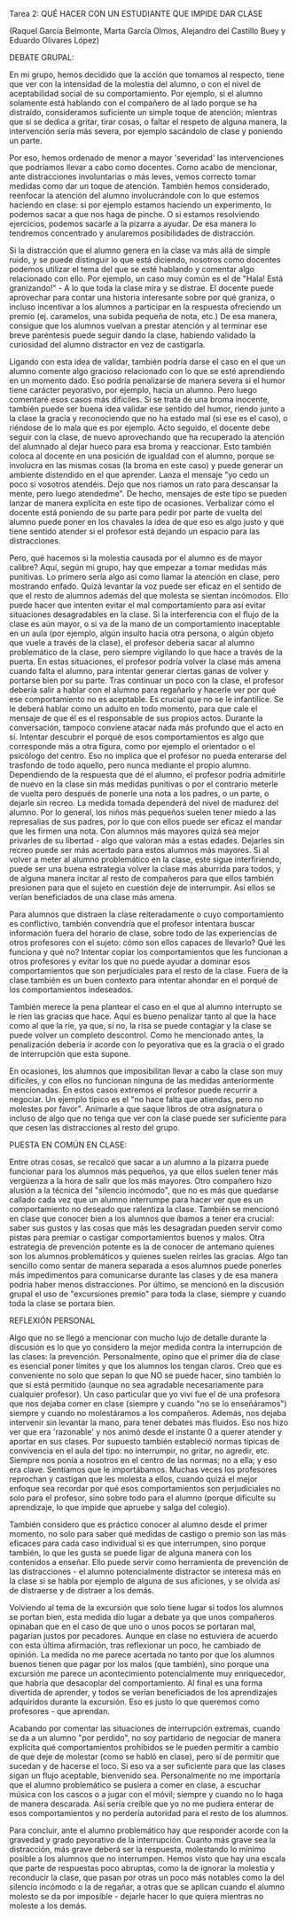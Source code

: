 Tarea 2: QUÉ HACER CON UN ESTUDIANTE QUE IMPIDE DAR CLASE

(Raquel García Belmonte, Marta García Olmos, Alejandro del Castillo Buey y Eduardo Olivares López)

DEBATE GRUPAL:

En mi grupo, hemos decidido que la acción que tomamos al respecto, tiene que ver con la intensidad de la molestia del alumno, o con el nivel de aceptabilidad social de su comportamiento. Por ejemplo, si el alumno solamente está hablando con el compañero de al lado porque se ha distraído, consideramos suficiente un simple toque de atención; mientras que si se dedica a gritar, tirar cosas, o faltar el respeto de alguna manera, la intervención sería más severa, por ejemplo sacándolo de clase y poniendo un parte.

Por eso, hemos ordenado de menor a mayor 'severidad' las intervenciones que podríamos llevar a cabo como docentes. Como acabo de mencionar, ante distracciones involuntarias o más leves, vemos correcto tomar medidas como dar un toque de atención. También hemos considerado, reenfocar la atención del alumno involucrándole con lo que estemos haciendo en clase: si por ejemplo estamos haciendo un experimento, lo podemos sacar a que nos haga de pinche. O si estamos resolviendo ejercicios, podemos sacarle a la pizarra a ayudar. De esa manera lo tendremos concentrado y anularemos posibilidades de distracción.

Si la distracción que el alumno genera en la clase va más allá de simple ruido, y se puede distinguir lo que está diciendo, nosotros como docentes podemos utilizar el tema del que se esté hablando y comentar algo relacionado con ello. Por ejemplo, un caso muy común es el de "Hala! Está granizando!" - A lo que toda la clase mira y se distrae. El docente puede aprovechar para contar una historia interesante sobre por qué graniza, o incluso incentivar a los alumnos a participar en la respuesta ofreciendo un premio (ej. caramelos, una subida pequeña de nota, etc.) De esa manera, consigue que los alumnos vuelvan a prestar atención y al terminar ese breve paréntesis puede seguir dando la clase, habiendo validado la curiosidad del alumno distractor en vez de castigarla.

Ligando con esta idea de validar, también podría darse el caso en el que un alumno comente algo gracioso relacionado con lo que se esté aprendiendo en un momento dado. Eso podría penalizarse de manera severa si el humor tiene carácter peyorativo, por ejemplo, hacia un alumno. Pero luego comentaré esos casos más difíciles. Si se trata de una broma inocente, también puede ser buena idea validar ese sentido del humor, riendo junto a la clase la gracia y reconociendo que no ha estado mal (si ese es el caso), o riéndose de lo mala que es por ejemplo. Acto seguido, el docente debe seguir con la clase, de nuevo aprovechando que ha recuperado la atención del alumnado al dejar hueco para esa broma y reaccionar. Esto también coloca al docente en una posición de igualdad con el alumno, porque se involucra en las mismas cosas (la broma en este caso) y puede generar un ambiente distendido en el que aprender. Lanza el mensaje "yo cedo un poco si vosotros atendéis. Dejo que nos riamos un rato para descansar la mente, pero luego atendedme". De hecho, mensajes de este tipo se pueden lanzar de manera explícita en este tipo de ocasiones. Verbalizar cómo el docente está poniendo de su parte para pedir por parte de vuelta del alumno puede poner en los chavales la idea de que eso es algo justo y que tiene sentido atender si el profesor está dejando un espacio para las distracciones.

Pero, qué hacemos si la molestia causada por el alumno es de mayor calibre? Aquí, según mi grupo, hay que empezar a tomar medidas más punitivas. Lo primero sería algo así como llamar la atención en clase, pero mostrando enfado. Quizá levantar la voz puede ser eficaz en el sentido de que el resto de alumnos además del que molesta se sientan incómodos. Ello puede hacer que intenten evitar el mal comportamiento para así evitar situaciones desagradables en la clase. Si la interferencia con el flujo de la clase es aún mayor, o si va de la mano de un comportamiento inaceptable en un aula (por ejemplo, algún insulto hacia otra persona, o algún objeto que vuele a través de la clase), el profesor debería sacar al alumno problemático de la clase, pero siempre vigilando lo que hace a través de la puerta. En estas situaciones, el profesor podría volver la clase más amena cuando falta el alumno, para intentar generar ciertas ganas de volver y portarse bien por su parte. Tras continuar un poco con la clase, el profesor debería salir a hablar con el alumno para regañarlo y hacerle ver por qué ese comportamiento no es aceptable. Es crucial que no se le infantilice. Se le deberá hablar como un adulto en todo momento, para que cale el mensaje de que él es el responsable de sus propios actos. Durante la conversación, tampoco conviene atacar nada más profundo que el acto en sí. Intentar descubrir el porqué de esos comportamientos es algo que corresponde más a otra figura, como por ejemplo el orientador o el psicólogo del centro. Eso no implica que el profesor no pueda enterarse del trasfondo de todo aquello, pero nunca mediante el propio alumno. Dependiendo de la respuesta que dé el alumno, el profesor podría admitirle de nuevo en la clase sin más medidas punitivas o por el contrario meterle de vuelta pero después de ponerle una nota a los padres, o un parte, o dejarle sin recreo. La medida tomada dependerá del nivel de madurez del alumno. Por lo general, los niños más pequeños suelen tener miedo a las represalias de sus padres, por lo que con ellos puede ser eficaz el mandar que les firmen una nota. Con alumnos más mayores quizá sea mejor privarles de su libertad - algo que valoran más a estas edades. Dejarles sin recreo puede ser más acertado para estos alumnos más mayores. Si al volver a meter al alumno problemático en la clase, este sigue interfiriendo, puede ser una buena estrategia volver la clase más aburrida para todos, y de alguna manera incitar al resto de compañeros para que ellos también presionen para que el sujeto en cuestión deje de interrumpir. Así ellos se verían beneficiados de una clase más amena.

Para alumnos que distraen la clase reiteradamente o cuyo comportamiento es conflictivo, también convendría que el profesor intentara buscar información fuera del horario de clase, sobre todo de las experiencias de otros profesores con el sujeto: cómo son ellos capaces de llevarlo? Qué les funciona y qué no? Intentar copiar los comportamientos que les funcionan a otros profesores y evitar los que no puede ayudar a dominar esos comportamientos que son perjudiciales para el resto de la clase. Fuera de la clase también es un buen contexto para intentar ahondar en el porqué de los comportamientos indeseados.

También merece la pena plantear el caso en el que al alumno interrupto se le ríen las gracias que hace. Aquí es bueno penalizar tanto al que la hace como al que la ríe, ya que, si no, la risa se puede contagiar y la clase se puede volver un completo descontrol. Como he mencionado antes, la penalización debería ir acorde con lo peyorativa que es la gracia o el grado de interrupción que esta supone.

En ocasiones, los alumnos que imposibilitan llevar a cabo la clase son muy difíciles, y con ellos no funcionan ninguna de las medidas anteriormente mencionadas. En estos casos extremos el profesor puede recurrir a negociar. Un ejemplo típico es el "no hace falta que atiendas, pero no molestes por favor". Animarle a que saque libros de otra asignatura o incluso de algo que no tenga que ver con la clase puede ser suficiente para que cesen las distracciones al resto del grupo.

PUESTA EN COMÚN EN CLASE:

Entre otras cosas, se recalcó que sacar a un alumno a la pizarra puede funcionar para los alumnos más pequeños, ya que ellos suelen tener más vergüenza a la hora de salir que los más mayores. Otro compañero hizo alusión a la técnica del "silencio incómodo", que no es más que quedarse callado cada vez que un alumno interrumpe para hacer ver que es un comportamiento no deseado que ralentiza la clase. También se mencionó en clase que conocer bien a los alumnos que íbamos a tener era crucial: saber sus gustos y las cosas que más les desagradan pueden servir como pistas para premiar o castigar comportamientos buenos y malos. Otra estrategia de prevención potente es la de conocer de antemano quienes son los alumnos problemáticos y quienes suelen reírles las gracias. Algo tan sencillo como sentar de manera separada a esos alumnos puede ponerles más impedimentos para comunicarse durante las clases y de esa manera podría haber menos distracciones. Por último, se mencionó en la discusión grupal el uso de "excursiones premio" para toda la clase, siempre y cuando toda la clase se portara bien.

REFLEXIÓN PERSONAL

Algo que no se llegó a mencionar con mucho lujo de detalle durante la discusión es lo que yo considero la mejor medida contra la interrupción de las clases: la prevención. Personalmente, opino que el primer día de clase es esencial poner límites y que los alumnos los tengan claros. Creo que es conveniente no solo que sepan lo que NO se puede hacer, sino también lo que sí está permitido (aunque no sea agradable necesariamente para cualquier profesor). Un caso particular que yo viví fue el de una profesora que nos dejaba comer en clase (siempre y cuando "no se lo enseñáramos") siempre y cuando no molestáramos a los compañeros. Además, nos dejaba intervenir sin levantar la mano, para tener debates más fluidos. Eso nos hizo ver que era 'razonable' y nos animó desde el instante 0 a querer atender y aportar en sus clases. Por supuesto también estableció normas típicas de convivencia en el aula del tipo: no interrumpir, no gritar, no agredir, etc. Siempre nos ponía a nosotros en el centro de las normas; no a ella; y eso era clave. Sentíamos que le importábamos. Muchas veces los profesores reprochan y castigan que les molesta a ellos, cuando quizá el mejor enfoque sea recordar por qué esos comportamientos son perjudiciales no solo para el profesor, sino sobre todo para el alumno (porque dificulte su aprendizaje, lo que impide que apruebe y salga del colegio).

También considero que es práctico conocer al alumno desde el primer momento, no solo para saber qué medidas de castigo o premio son las más eficaces para cada caso individual si es que interrumpen, sino porque también, lo que les gusta se puede ligar de alguna manera con los contenidos a enseñar. Ello puede servir como herramienta de prevención de las distracciones - el alumno potencialmente distractor se interesa más en la clase si se habla por ejemplo de alguna de sus aficiones, y se olvida así de distraerse y de distraer a los demás.

Volviendo al tema de la excursión que solo tiene lugar si todos los alumnos se portan bien, esta medida dio lugar a debate ya que unos compañeros opinaban que en el caso de que uno o unos pocos se portaran mal, pagarían justos por pecadores. Aunque en clase no estuviera de acuerdo con esta última afirmación, tras reflexionar un poco, he cambiado de opinión. La medida no me parece acertada no tanto por que los alumnos buenos tienen que pagar por los malos (que también), sino porque una excursión me parece un acontecimiento potencialmente muy enriquecedor, que habría que desacoplar del comportamiento. Al final es una forma divertida de aprender, y todos se verían beneficiados de los aprendizajes adquiridos durante la excursión. Eso es justo lo que queremos como profesores - que aprendan.

Acabando por comentar las situaciones de interrupción extremas, cuando se da a un alumno "por perdido", no soy partidario de negociar de manera explícita qué comportamientos prohibidos se le pueden permitir a cambio de que deje de molestar (como se habló en clase), pero sí de permitir que sucedan y de hacerse el loco. Si eso va a ser suficiente para que las clases sigan un flujo aceptable, bienvenido sea. Personalmente no me importaría que el alumno problemático se pusiera a comer en clase, a escuchar música con los cascos o a jugar con el móvil; siempre y cuando no lo haga de manera descarada. Así sería creíble que yo no me pudiera enterar de esos comportamientos y no perdería autoridad para el resto de los alumnos.

Para concluir, ante el alumno problemático hay que responder acorde con la gravedad y grado peyorativo de la interrupción. Cuanto más grave sea la distracción, más grave deberá ser la respuesta, molestando lo mínimo posible a los alumnos que no interrumpen. Hemos visto que hay una escala que parte de respuestas poco abruptas, como la de ignorar la molestia y reconducir la clase, que pasan por otras un poco más notables como la del silencio incómodo o la de regañar, a otras que se aplican cuando el alumno molesto se da por imposible - dejarle hacer lo que quiera mientras no moleste a los demás.

